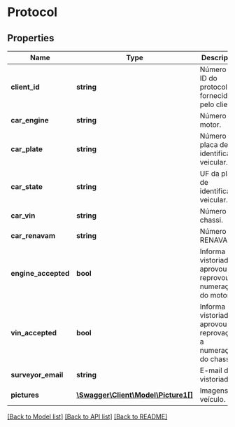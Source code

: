 # Protocol

## Properties
Name | Type | Description | Notes
------------ | ------------- | ------------- | -------------
**client_id** | **string** | Número ou ID do protocolo fornecidos pelo cliente. | 
**car_engine** | **string** | Número do motor. | [optional] 
**car_plate** | **string** | Número da placa de identificação veicular. | 
**car_state** | **string** | UF da placa de identificação veicular. | 
**car_vin** | **string** | Número de chassi. | 
**car_renavam** | **string** | Número do RENAVAM. | 
**engine_accepted** | **bool** | Informa se o vistoriador aprovou ou reprovou a numeração do motor. | 
**vin_accepted** | **bool** | Informa se o vistoriador aprovou ou reprovação a numeração do chassi. | 
**surveyor_email** | **string** | E-mail do vistoriador. | 
**pictures** | [**\Swagger\Client\Model\Picture1[]**](Picture1.md) | Imagens do veículo. | 

[[Back to Model list]](../../README.md#documentation-for-models) [[Back to API list]](../../README.md#documentation-for-api-endpoints) [[Back to README]](../../README.md)

